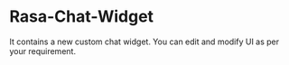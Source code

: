 # Rasa-Chat-Widget
It contains a new custom chat widget. You can edit and modify UI as per your requirement.
